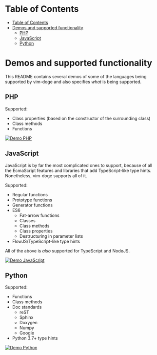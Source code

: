 # Table of Contents
- [Table of Contents](#table-of-contents)
- [Demos and supported functionality](#demos-and-supported-functionality)
  * [PHP](#php)
  * [JavaScript](#javascript)
  * [Python](#python)

# Demos and supported functionality

This README contains several demos of some of the languages being supported by
vim-doge and also specifies _what_ is being supported.

## PHP

Supported:
- Class properties (based on the constructor of the surrounding class)
- Class methods
- Functions

[![Demo PHP](https://asciinema.org/a/PXtgawXXnDOVbAm6Kk4cS2MmC.svg)](https://asciinema.org/a/PXtgawXXnDOVbAm6Kk4cS2MmC)

## JavaScript

JavaScript is by far the most complicated ones to support, because of all the
EcmaScript features and libraries that add TypeScript-like type hints.
Nonetheless, vim-doge supports all of it.

Supported:
- Regular functions
- Prototype functions
- Generator functions
- ES6
  - Fat-arrow functions
  - Classes
  - Class methods
  - Class properties
  - Destructuring in parameter lists
- FlowJS/TypeScript-like type hints

All of the above is _also_ supported for TypeScript and NodeJS.

[![Demo JavaScript](https://asciinema.org/a/KUvRSPGyFVI0dKsblEa41RG3x.svg)](https://asciinema.org/a/KUvRSPGyFVI0dKsblEa41RG3x)

## Python

Supported:
- Functions
- Class methods
- Doc standards
  - reST
  - Sphinx
  - Doxygen
  - Numpy
  - Google
- Python 3.7+ type hints

[![Demo Python](https://asciinema.org/a/QKwuUrZphWPD6eZ3mowumkA1O.svg)](https://asciinema.org/a/QKwuUrZphWPD6eZ3mowumkA1O)
